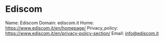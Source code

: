 
# Ediscom

Name: Ediscom
Domain: ediscom.it
Home: https://www.ediscom.it/en/homepage/
Privacy_policy: https://www.ediscom.it/en/privacy-policy-section/
Email: info@ediscom.it
